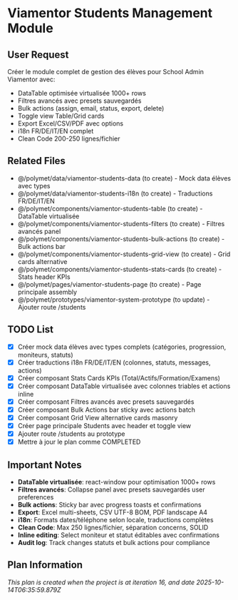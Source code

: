 # Viamentor Students Management Module

## User Request
Créer le module complet de gestion des élèves pour School Admin Viamentor avec:
- DataTable optimisée virtualisée 1000+ rows
- Filtres avancés avec presets sauvegardés
- Bulk actions (assign, email, status, export, delete)
- Toggle view Table/Grid cards
- Export Excel/CSV/PDF avec options
- i18n FR/DE/IT/EN complet
- Clean Code 200-250 lignes/fichier

## Related Files
- @/polymet/data/viamentor-students-data (to create) - Mock data élèves avec types
- @/polymet/data/viamentor-students-i18n (to create) - Traductions FR/DE/IT/EN
- @/polymet/components/viamentor-students-table (to create) - DataTable virtualisée
- @/polymet/components/viamentor-students-filters (to create) - Filtres avancés panel
- @/polymet/components/viamentor-students-bulk-actions (to create) - Bulk actions bar
- @/polymet/components/viamentor-students-grid-view (to create) - Grid cards alternative
- @/polymet/components/viamentor-students-stats-cards (to create) - Stats header KPIs
- @/polymet/pages/viamentor-students-page (to create) - Page principale assembly
- @/polymet/prototypes/viamentor-system-prototype (to update) - Ajouter route /students

## TODO List
- [x] Créer mock data élèves avec types complets (catégories, progression, moniteurs, statuts)
- [x] Créer traductions i18n FR/DE/IT/EN (colonnes, statuts, messages, actions)
- [x] Créer composant Stats Cards KPIs (Total/Actifs/Formation/Examens)
- [x] Créer composant DataTable virtualisée avec colonnes triables et actions inline
- [x] Créer composant Filtres avancés avec presets sauvegardés
- [x] Créer composant Bulk Actions bar sticky avec actions batch
- [x] Créer composant Grid View alternative cards masonry
- [x] Créer page principale Students avec header et toggle view
- [x] Ajouter route /students au prototype
- [x] Mettre à jour le plan comme COMPLETED

## Important Notes
- **DataTable virtualisée**: react-window pour optimisation 1000+ rows
- **Filtres avancés**: Collapse panel avec presets sauvegardés user preferences
- **Bulk actions**: Sticky bar avec progress toasts et confirmations
- **Export**: Excel multi-sheets, CSV UTF-8 BOM, PDF landscape A4
- **i18n**: Formats dates/téléphone selon locale, traductions complètes
- **Clean Code**: Max 250 lignes/fichier, séparation concerns, SOLID
- **Inline editing**: Select moniteur et statut éditables avec confirmations
- **Audit log**: Track changes statuts et bulk actions pour compliance

  
## Plan Information
*This plan is created when the project is at iteration 16, and date 2025-10-14T06:35:59.879Z*
